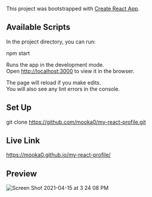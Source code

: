 This project was bootstrapped with [Create React App](https://github.com/facebook/create-react-app).

## Available Scripts

In the project directory, you can run:

npm start<br>

Runs the app in the development mode.\
Open [http://localhost:3000](http://localhost:3000) to view it in the browser.

The page will reload if you make edits.\
You will also see any lint errors in the console.

## Set Up 
git clone https://github.com/mooka0/my-react-profile.git

## Live Link
https://mooka0.github.io/my-react-profile/

## Preview

![Screen Shot 2021-04-15 at 3 24 08 PM](https://user-images.githubusercontent.com/66394427/114949060-1c320f80-9e05-11eb-83fd-7ad74a7f757f.png)

